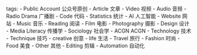 tags:
    - Public Account 公众号原创
    - Article 文章
    - Video 视频
    - Audio 音频
    - Radio Drama 广播剧
    - Code 代码
    - Statistics 统计
    - AI 人工智能
    - Website 网站
    - Music 音乐
    - Reading 阅读
    - Film 电影
    - Photography 摄影
    - Design 设计
    - Media Literacy 传播学
    - Sociology 社会学
    - ACGN ACGN
    - Technology 技术
    - Technique 技巧
    - creative 创意
    - life 生活
    - Travel 旅行
    - Fashion 时尚
    - Food 美食
    - Other 其他
    - Editing 剪辑
    - Automation 自动化